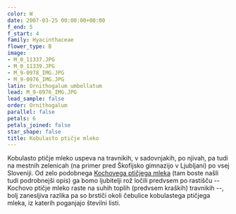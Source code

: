 ```yaml
---
color: W
date: 2007-03-25 00:00:00+00:00
f_end: 5
f_start: 4
family: Hyacinthaceae
flower_type: B
image:
- M_0_11337.JPG
- M_0_11339.JPG
- M_9-0978_IMG.JPG
- M_9-0976_IMG.JPG
latin: Ornithogalum umbellatum
lead: M_9-0976_IMG.JPG
lead_sample: false
order: Ornithogalum
parallel: false
petals: 6
petals_joined: false
star_shape: false
title: Kobulasto ptičje mleko
---
```

Kobulasto ptičje mleko uspeva na travnikih, v sadovnjakih, po njivah, pa tudi na mestnih zelenicah (na primer pred Škofijsko gimnazijo v Ljubljani) po vsej Sloveniji. Od zelo podobnega [Kochovega ptičjega mleka](../ornithogalumkochii/) (tam boste našli tudi podrobnejši opis) ga bomo ljubitelji rož ločili predvsem po rastišču -- Kochovo ptičje mleko raste na suhih toplih (predvsem kraških) travnikih --, bolj zanesljiva razlika pa so brstiči okoli čebulice kobulastega ptičjega mleka, iz katerih poganjajo številni listi. 
